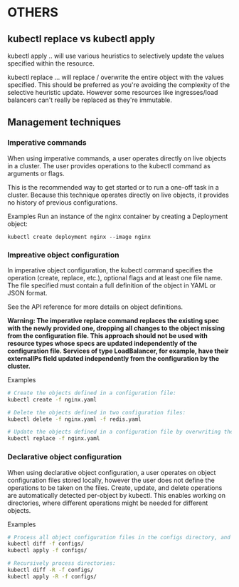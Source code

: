 # OTHERS

## kubectl replace vs kubectl apply

kubectl apply .. will use various heuristics to selectively update the values specified within the resource.

kubectl replace ... will replace / overwrite the entire object with the values specified. This should be preferred as you're avoiding the complexity of the selective heuristic update. However some resources like ingresses/load balancers can't really be replaced as they're immutable.

## Management techniques

### Imperative commands

When using imperative commands, a user operates directly on live objects in a cluster. The user provides operations to the kubectl command as arguments or flags.

This is the recommended way to get started or to run a one-off task in a cluster. Because this technique operates directly on live objects, it provides no history of previous configurations.

Examples
Run an instance of the nginx container by creating a Deployment object:

`
kubectl create deployment nginx --image nginx
`

### Impreative object configuration

In imperative object configuration, the kubectl command specifies the operation (create, replace, etc.), optional flags and at least one file name. The file specified must contain a full definition of the object in YAML or JSON format.

See the API reference for more details on object definitions.

**Warning: The imperative replace command replaces the existing spec with the newly provided one, dropping all changes to the object missing from the configuration file. This approach should not be used with resource types whose specs are updated independently of the configuration file. Services of type LoadBalancer, for example, have their externalIPs field updated independently from the configuration by the cluster.**

Examples

```bash
# Create the objects defined in a configuration file:
kubectl create -f nginx.yaml

# Delete the objects defined in two configuration files:
kubectl delete -f nginx.yaml -f redis.yaml

# Update the objects defined in a configuration file by overwriting the live configuration:
kubectl replace -f nginx.yaml
```

### Declarative object configuration

When using declarative object configuration, a user operates on object configuration files stored locally, however the user does not define the operations to be taken on the files. Create, update, and delete operations are automatically detected per-object by kubectl. This enables working on directories, where different operations might be needed for different objects.

Examples

```bash
# Process all object configuration files in the configs directory, and create or patch the live objects. You can first diff to see what changes are going to be made, and then apply:
kubectl diff -f configs/
kubectl apply -f configs/

# Recursively process directories:
kubectl diff -R -f configs/
kubectl apply -R -f configs/
```
